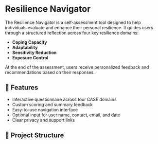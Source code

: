 # Resilience Navigator

The Resilience Navigator is a self-assessment tool designed to help individuals evaluate and enhance their personal resilience. It guides users through a structured reflection across four key resilience domains:

- **Coping Capacity**
- **Adaptability**
- **Sensitivity Reduction**
- **Exposure Control**

At the end of the assessment, users receive personalized feedback and recommendations based on their responses.

## 🚀 Features

- Interactive questionnaire across four CASE domains
- Custom scoring and summary feedback
- Easy-to-use navigation interface
- Optional input for user name, contact, email, and date
- Clear privacy and support links

## 📂 Project Structure

